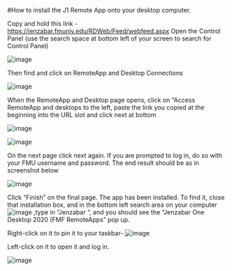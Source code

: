 #How to install the J1 Remote App onto your desktop computer.

Copy and hold this link - https://jenzabar.fmuniv.edu/RDWeb/Feed/webfeed.aspx
Open the Control Panel (use the search space at bottom left of your screen to search for Control Panel)

![image](https://github.com/andypedre2016/Jenzabar_one/assets/106565149/bf422850-a7cf-4961-80d6-ab128899f2f2)

Then find and click on  RemoteApp and Desktop Connections

![image](https://github.com/andypedre2016/Jenzabar_one/assets/106565149/193a750d-fb9d-45a4-b350-99b13eb7f8a4)

When the RemoteApp and Desktop page opens, click on “Access RemoteApp and desktops to the left, paste the link you copied at the beginning into the URL slot and click next at bottom

![image](https://github.com/andypedre2016/Jenzabar_one/assets/106565149/9601d147-17e6-4785-ba91-f9625c3b5c17)

![image](https://github.com/andypedre2016/Jenzabar_one/assets/106565149/798c8cf0-f4b4-48c5-842f-3222f24b0954)

On the next page click next again.
If you are prompted to log in, do so with your FMU username and password.  The end result should be as in screenshot below

![image](https://github.com/andypedre2016/Jenzabar_one/assets/106565149/7ac358cb-47ea-4cff-a0e9-e7d4713e3413)

Click “Finish” on the final page.
The app has been installed. To find it, close that installation box, and in the bottom left search area on your computer ![image](https://github.com/andypedre2016/Jenzabar_one/assets/106565149/8bf5ae33-7a94-4eae-82e2-59c0456998c0) ,type in “Jenzabar “, and you should see the “Jenzabar One Desktop 2020 (FMF RemoteApps” pop up. 

Right-click on it to pin it to your taskbar- ![image](https://github.com/andypedre2016/Jenzabar_one/assets/106565149/be9d3216-6a11-4eef-a01e-ca787debe68e)

Left-click on it to open it and log in.

![image](https://github.com/andypedre2016/Jenzabar_one/assets/106565149/2ae4aafa-c8e3-40a6-9a15-3b7fb23c3491)
